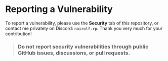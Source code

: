 # Reporting a Vulnerability

To report a vulnerability, please use the **Security** tab of this repository, or contact me privately on Discord: `nairolf.rp`. Thank you very much for your contribution!

> ### **Do not report security vulnerabilities through public GitHub issues, discussions, or pull requests.**

